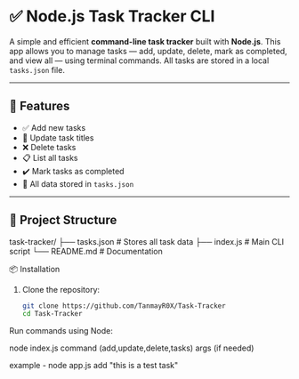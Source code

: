 # ✅ Node.js Task Tracker CLI

A simple and efficient **command-line task tracker** built with **Node.js**. This app allows you to manage tasks — add, update, delete, mark as completed, and view all — using terminal commands. All tasks are stored in a local `tasks.json` file.

---

## 🚀 Features

- ✅ Add new tasks
- 🔄 Update task titles
- ❌ Delete tasks
- 📋 List all tasks
- ✔️ Mark tasks as completed
- 📁 All data stored in `tasks.json`

---

## 📂 Project Structure

task-tracker/
├── tasks.json # Stores all task data
├── index.js # Main CLI script
└── README.md # Documentation

 📦 Installation

1. Clone the repository:
   ```bash
   git clone https://github.com/TanmayR0X/Task-Tracker
   cd Task-Tracker

Run commands using Node:

node index.js command (add,update,delete,tasks) args (if needed)

example - node app.js add "this is a test task"

